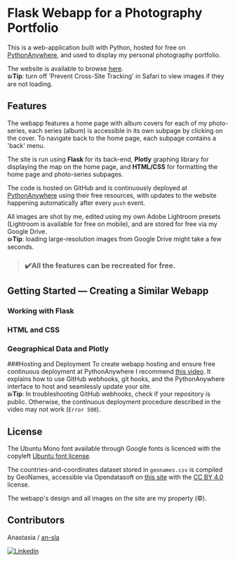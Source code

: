 # Flask Webapp for a Photography Portfolio

This is a web-application built with Python, hosted for free on [PythonAnywhere](https://www.pythonanywhere.com), and used to display my personal photography portfolio.

The website is available to browse [here](http://ansla.pythonanywhere.com).
<br>
**💥Tip**: turn off 'Prevent Cross-Site Tracking' in Safari to view images if they are not loading.

## Features

The webapp features a home page with album covers for each of my photo-series, each series (album) is accessible in its own subpage by clicking on the cover. To navigate back to the home page, each subpage contains a 'back' menu.

The site is run using **Flask** for its back-end, **Plotly** graphing library for displaying the map on the home page, and **HTML/CSS** for formatting the home page and photo-series subpages.

The code is hosted on GitHub and is continuously deployed at [PythonAnywhere](https://www.pythonanywhere.com) using their free resources, with updates to the website happening automatically after every `push` event.

All images are shot by me, edited using my own Adobe Lightroom presets (Lightroom is available for free on mobile), and are stored for free via my Google Drive.
<br>
**💥Tip**: loading large-resolution images from Google Drive might take a few seconds.


>### ✔️All the features can be recreated for free.

## Getting Started — Creating a Similar Webapp

### Working with Flask

### HTML and CSS

### Geographical Data and Plotly 

###Hosting and Deployment
To create webapp hosting and ensure free continuous deployment at PythonAnywhere I recommend [this video](https://www.youtube.com/watch?v=AZMQVI6Ss64). It explains how to use GitHub webhooks, git hooks, and the PythonAnywhere interface to host and seamlessly update your site.
<br>
**💥Tip**: In troubleshooting GitHub webhooks, check if your repository is public. Otherwise, the continuous deployment procedure described in the video may not work (`Error 500`). 


## License

The Ubuntu Mono font available through Google fonts is licenced with the copyleft [Ubuntu font license](https://ubuntu.com/legal/font-licence).

The countries-and-coordinates dataset stored in `geonames.csv` is compiled by GeoNames, accessible via Opendatasoft on [this site](https://public.opendatasoft.com/explore/dataset/geonames-all-cities-with-a-population-1000/table/?disjunctive.cou_name_en&sort=name&location=12,51.477,-0.01854&basemap=jawg.light) with the [CC BY 4.0](https://creativecommons.org/licenses/by/4.0/) license.

The webapp's design and all images on the site are my property (©️).


## Contributors

Anastasia / [an-sla](https://github.com/an-sla)

[![Linkedin](https://img.shields.io/badge/LinkedIn-0077B5?style=for-the-badge&logo=linkedin&logoColor=white)](https://www.linkedin.com/in/anastasia-slabucho-21b9b219b/)